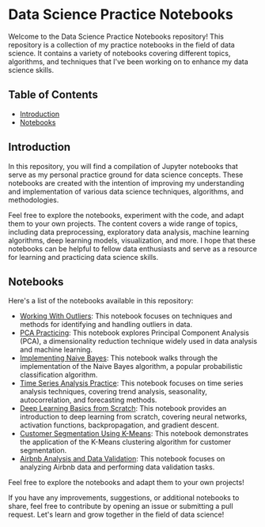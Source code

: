 # Data Science Practice Notebooks

Welcome to the Data Science Practice Notebooks repository! This repository is a collection of my practice notebooks in the field of data science. It contains a variety of notebooks covering different topics, algorithms, and techniques that I've been working on to enhance my data science skills.

## Table of Contents

- [Introduction](#introduction)
- [Notebooks](#notebooks)

## Introduction

In this repository, you will find a compilation of Jupyter notebooks that serve as my personal practice ground for data science concepts. These notebooks are created with the intention of improving my understanding and implementation of various data science techniques, algorithms, and methodologies.

Feel free to explore the notebooks, experiment with the code, and adapt them to your own projects. The content covers a wide range of topics, including data preprocessing, exploratory data analysis, machine learning algorithms, deep learning models, visualization, and more. I hope that these notebooks can be helpful to fellow data enthusiasts and serve as a resource for learning and practicing data science skills.

## Notebooks

Here's a list of the notebooks available in this repository:

- [Working With Outliers](working-with-outliers.ipynb): This notebook focuses on techniques and methods for identifying and handling outliers in data.
- [PCA Practicing](pca-practice.ipynb): This notebook explores Principal Component Analysis (PCA), a dimensionality reduction technique widely used in data analysis and machine learning.
- [Implementing Naive Bayes](implementing-naive-bayes.ipynb): This notebook walks through the implementation of the Naive Bayes algorithm, a popular probabilistic classification algorithm.
- [Time Series Analysis Practice](time-series-practicing.ipynb): This notebook focuses on time series analysis techniques, covering trend analysis, seasonality, autocorrelation, and forecasting methods.
- [Deep Learning Basics from Scratch](deep-learning-basics.ipynb): This notebook provides an introduction to deep learning from scratch, covering neural networks, activation functions, backpropagation, and gradient descent.
- [Customer Segmentation Using K-Means](customer-segmentation-using-k-means.ipynb): This notebook demonstrates the application of the K-Means clustering algorithm for customer segmentation.
- [Airbnb Analysis and Data Validation](airbnb-analysis.ipynb): This notebook focuses on analyzing Airbnb data and performing data validation tasks.

Feel free to explore the notebooks and adapt them to your own projects!

If you have any improvements, suggestions, or additional notebooks to share, feel free to contribute by opening an issue or submitting a pull request. Let's learn and grow together in the field of data science!
